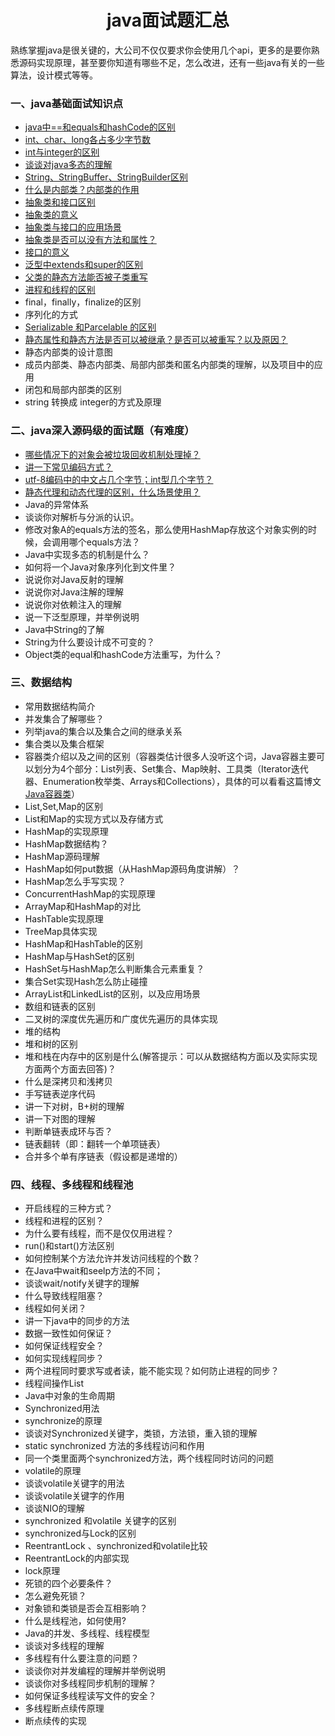 <div align="center">
    <h1>
        java面试题汇总
    </h1>
</div>

<!-- GFM-TOC -->

熟练掌握java是很关键的，大公司不仅仅要求你会使用几个api，更多的是要你熟悉源码实现原理，甚至要你知道有哪些不足，怎么改进，还有一些java有关的一些算法，设计模式等等。

### 一、java基础面试知识点

* [java中==和equals和hashCode的区别](https://www.cnblogs.com/kexianting/p/8508207.html)
* [int、char、long各占多少字节数](https://blog.csdn.net/qq_31615049/article/details/80574551)
* [int与integer的区别](https://www.cnblogs.com/guodongdidi/p/6953217.html)
* [谈谈对java多态的理解](https://www.cnblogs.com/liujinhong/p/6003144.html)
* [String、StringBuffer、StringBuilder区别](http://www.cnblogs.com/A_ming/archive/2010/04/13/1711395.html)
* [什么是内部类？内部类的作用](https://www.cnblogs.com/dolphin0520/p/3811445.html)
* [抽象类和接口区别](http://www.importnew.com/12399.html)
* [抽象类的意义](https://www.jianshu.com/p/4ed470d0cf38)
* [抽象类与接口的应用场景](https://blog.csdn.net/hanxueyu666/article/details/75712917)
* [抽象类是否可以没有方法和属性？](https://www.jianshu.com/p/214143d7871f)
* [接口的意义](https://baijiahao.baidu.com/s?id=1595511474536870490&wfr=spider&for=pc)
* [泛型中extends和super的区别](https://blog.csdn.net/qdh186/article/details/79748548)
* [父类的静态方法能否被子类重写](https://blog.csdn.net/qq_38584967/article/details/78504131)
* [进程和线程的区别](https://www.cnblogs.com/zhuzhu2016/p/5804875.html)
* final，finally，finalize的区别
* 序列化的方式
* [Serializable 和Parcelable 的区别](https://blog.csdn.net/hacker_crazy/article/details/80840868)
* [静态属性和静态方法是否可以被继承？是否可以被重写？以及原因？](https://blog.csdn.net/qdh186/article/details/79807057)
* 静态内部类的设计意图
* 成员内部类、静态内部类、局部内部类和匿名内部类的理解，以及项目中的应用
* 闭包和局部内部类的区别
* string 转换成 integer的方式及原理


### 二、java深入源码级的面试题（有难度）

* [哪些情况下的对象会被垃圾回收机制处理掉？](https://cloud.tencent.com/developer/article/1332790)
* [讲一下常见编码方式？](https://www.cnblogs.com/mlan/p/7823375.html)
* [utf-8编码中的中文占几个字节；int型几个字节？](https://blog.csdn.net/bluetjs/article/details/52936943)
* [静态代理和动态代理的区别，什么场景使用？](https://blog.csdn.net/ikownyou/article/details/53081426)
* Java的异常体系
* 谈谈你对解析与分派的认识。
* 修改对象A的equals方法的签名，那么使用HashMap存放这个对象实例的时候，会调用哪个equals方法？
* Java中实现多态的机制是什么？
* 如何将一个Java对象序列化到文件里？
* 说说你对Java反射的理解
* 说说你对Java注解的理解
* 说说你对依赖注入的理解
* 说一下泛型原理，并举例说明
* Java中String的了解
* String为什么要设计成不可变的？
* Object类的equal和hashCode方法重写，为什么？


### 三、数据结构

* 常用数据结构简介
* 并发集合了解哪些？
* 列举java的集合以及集合之间的继承关系
* 集合类以及集合框架
* 容器类介绍以及之间的区别（容器类估计很多人没听这个词，Java容器主要可以划分为4个部分：List列表、Set集合、Map映射、工具类（Iterator迭代器、Enumeration枚举类、Arrays和Collections），具体的可以看看这篇博文 [Java容器类](http://alexyyek.github.io/2015/04/06/Collection/)）
* List,Set,Map的区别
* List和Map的实现方式以及存储方式
* HashMap的实现原理
* HashMap数据结构？
* HashMap源码理解
* HashMap如何put数据（从HashMap源码角度讲解）？
* HashMap怎么手写实现？
* ConcurrentHashMap的实现原理
* ArrayMap和HashMap的对比
* HashTable实现原理
* TreeMap具体实现
* HashMap和HashTable的区别
* HashMap与HashSet的区别
* HashSet与HashMap怎么判断集合元素重复？
* 集合Set实现Hash怎么防止碰撞
* ArrayList和LinkedList的区别，以及应用场景
* 数组和链表的区别
* 二叉树的深度优先遍历和广度优先遍历的具体实现
* 堆的结构
* 堆和树的区别
* 堆和栈在内存中的区别是什么(解答提示：可以从数据结构方面以及实际实现方面两个方面去回答)？
* 什么是深拷贝和浅拷贝
* 手写链表逆序代码
* 讲一下对树，B+树的理解
* 讲一下对图的理解
* 判断单链表成环与否？
* 链表翻转（即：翻转一个单项链表）
* 合并多个单有序链表（假设都是递增的）


### 四、线程、多线程和线程池

* 开启线程的三种方式？
* 线程和进程的区别？
* 为什么要有线程，而不是仅仅用进程？
* run()和start()方法区别
* 如何控制某个方法允许并发访问线程的个数？
* 在Java中wait和seelp方法的不同；
* 谈谈wait/notify关键字的理解
* 什么导致线程阻塞？
* 线程如何关闭？
* 讲一下java中的同步的方法
* 数据一致性如何保证？
* 如何保证线程安全？
* 如何实现线程同步？
* 两个进程同时要求写或者读，能不能实现？如何防止进程的同步？
* 线程间操作List
* Java中对象的生命周期
* Synchronized用法
* synchronize的原理
* 谈谈对Synchronized关键字，类锁，方法锁，重入锁的理解
* static synchronized 方法的多线程访问和作用
* 同一个类里面两个synchronized方法，两个线程同时访问的问题
* volatile的原理
* 谈谈volatile关键字的用法
* 谈谈volatile关键字的作用
* 谈谈NIO的理解
* synchronized 和volatile 关键字的区别
* synchronized与Lock的区别
* ReentrantLock 、synchronized和volatile比较
* ReentrantLock的内部实现
* lock原理
* 死锁的四个必要条件？
* 怎么避免死锁？
* 对象锁和类锁是否会互相影响？
* 什么是线程池，如何使用?
* Java的并发、多线程、线程模型
* 谈谈对多线程的理解
* 多线程有什么要注意的问题？
* 谈谈你对并发编程的理解并举例说明
* 谈谈你对多线程同步机制的理解？
* 如何保证多线程读写文件的安全？
* 多线程断点续传原理
* 断点续传的实现
